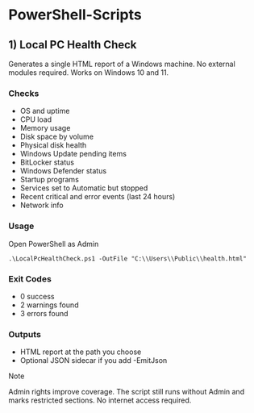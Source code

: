 # PowerShell-Scripts

## 1) Local PC Health Check
Generates a single HTML report of a Windows machine. No external modules required. Works on Windows 10 and 11.

### Checks
- OS and uptime
- CPU load
- Memory usage
- Disk space by volume
- Physical disk health
- Windows Update pending items
- BitLocker status
- Windows Defender status
- Startup programs
- Services set to Automatic but stopped
- Recent critical and error events (last 24 hours)
- Network info

### Usage
Open PowerShell as Admin
```
.\LocalPcHealthCheck.ps1 -OutFile "C:\\Users\\Public\\health.html"
```

### Exit Codes
- 0 success
- 2 warnings found
- 3 errors found

### Outputs
- HTML report at the path you choose
- Optional JSON sidecar if you add -EmitJson

> [!NOTE]
> Admin rights improve coverage. The script still runs without Admin and marks restricted sections. No internet access required.
